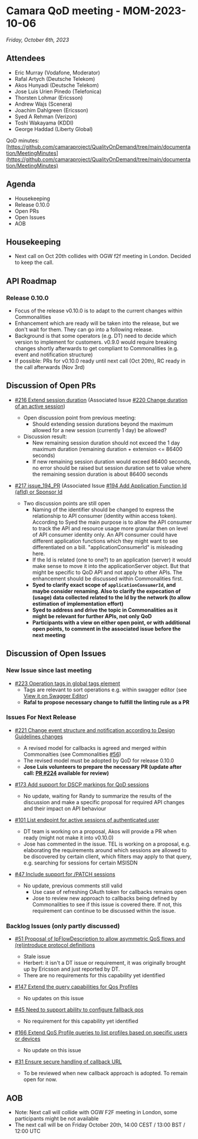 # Camara QoD meeting - MOM-2023-10-06

*Friday, October 6th, 2023*

## Attendees

* Eric Murray (Vodafone, Moderator)
* Rafal Artych (Deutsche Telekom)
* Akos Hunyadi (Deutsche Telekom)
* Jose Luis Urien Pinedo (Telefonica)
* Thorsten Lohmar (Ericsson)
* Andrew Wajs (Scenera)
* Joachim Dahlgreen (Ericsson)
* Syed A Rehman (Verizon)
* Toshi Wakayama (KDDI)
* George Haddad (Liberty Global)

QoD minutes: [https://github.com/camaraproject/QualityOnDemand/tree/main/documentation/MeetingMinutes](https://github.com/camaraproject/QualityOnDemand/tree/main/documentation/MeetingMinutes)

## Agenda

* Housekeeping
* Release 0.10.0
* Open PRs
* Open Issues
* AOB


## Housekeeping

* Next call on Oct 20th collides with OGW f2f meeting in London. Decided to keep the call.

## API Roadmap

### Release 0.10.0

* Focus of the release v0.10.0 is to adapt to the current changes within Commonalities
* Enhancement which are ready will be taken into the release, but we don't wait for them. They can go into a following release.
* Background is that some operators (e.g. DT) need to decide which version to implement for customers. v0.9.0 would require breaking changes shortly afterwards to get compliant to Commonalities (e.g. event and notification structure)
* If possible: PRs for v0.10.0 ready until next call (Oct 20th), RC ready in the call afterwards (Nov 3rd)

## Discussion of Open PRs

* [#216 Extend session duration](https://github.com/camaraproject/QualityOnDemand/pull/216) (Associated Issue [#220 Change duration of an active session](https://github.com/camaraproject/QualityOnDemand/issues/220))
  * Open discussion point from previous meeting:
    * Should extending session durations beyond the maximum allowed for a new session (currently 1 day) be allowed?
  * Discussion result:
    * New remaining session duration should not exceed the 1 day maximum duration (remaining duration + extension <= 86400 seconds)
    * If new remaining session duration would exceed 86400 seconds, no error should be raised but session duration set to value where the remaining session duration is about 86400 seconds
 
* [#217 issue_194_PR](https://github.com/camaraproject/QualityOnDemand/pull/217) (Associated Issue [#194 Add Application Function Id (afId) or Sponsor Id](https://github.com/camaraproject/QualityOnDemand/issues/194)
  * Two discussion points are still open
    * Naming of the identifier should be changed to express the relationship to API consumer (identity within access token). According to Syed the main purpose is to allow the API consumer to track the API and resource usage more granular then on level of API consumer identity only. An API consumer could have different application functions which they might want to see differentiated on a bill. "applicationConsumerId" is misleading here.
    * If the Id is related (one to one?) to an application (server) it would make sense to move it into the applicationServer object. But that might be specific to QoD API and not apply to other APIs. The enhancement should be discussed within Commonalities first.
    * **Syed to clarify exact scope of `applicationConsumerId`, and maybe consider renaming. Also to clarify the expecation of (usage) data collected related to the Id by the network (to allow estimation of implementation effort)**
    * **Syed to address and drive the topic in Commonalities as it might be relevant for further APIs, not only QoD**
    * **Participants with a view on either open point, or with additional open points, to comment in the associated issue before the next meeting**

## Discussion of Open Issues

### New Issue since last meeting

* [#223 Operation tags in global tags element](https://github.com/camaraproject/QualityOnDemand/issues/223)
  * Tags are relevant to sort operations e.g. within swagger editor (see [View it on Swagger Editor](https://editor.swagger.io/?url=https://raw.githubusercontent.com/camaraproject/QualityOnDemand/release-0.9.0/code/API_definitions/qod-api.yaml))
  * **Rafal to propose necessary change to fulfill the linting rule as a PR**

### Issues For Next Release

* [#221 Change event structure and notification according to Design Guidelines changes](https://github.com/camaraproject/QualityOnDemand/issues/221)
  * A revised model for callbacks is agreed and merged within Commonalties (see Commonalities [#56](https://github.com/camaraproject/Commonalities/pull/56))
  * The revised model must be adopted by QoD for release 0.10.0
  * **Jose Luis volunteers to prepare the necessary PR (update after call: [PR #224](https://github.com/camaraproject/QualityOnDemand/pull/224) available for review)**

* [#173 Add support for DSCP markings for QoD sessions](https://github.com/camaraproject/QualityOnDemand/issues/173)
  * No update, waiting for Randy to summarize the results of the discussion and make a specific proposal for required API changes and their impact on API behaviour
  
* [#101 List endpoint for active sessions of authenticated user](https://github.com/camaraproject/QualityOnDemand/issues/101)
  - DT team is working on a proposal, Akos will provide a PR when ready (might not make it into v0.10.0)
  - Jose has commented in the issue. TEL is working on a proposal, e.g. elaborating the requirements around which sessions are allowed to be discovered by certain client, which filters may apply to that query, e.g. searching for sessions for certain MSISDN
 
* [#47 Include support for /PATCH sessions](https://github.com/camaraproject/QualityOnDemand/issues/47)
  - No update, previous comments still valid
    - Use case of refreshing OAuth token for callbacks remains open
    - Jose to review new approach to callbacks being defined by Commonalities to see if this issue is covered there. If not, this requirement can continue to be discussed within the issue.


### Backlog Issues (only partly discussed)

* [#51 Proposal of IpFlowDescription to allow asymmetric QoS flows and (re)introduce protocol definitions](https://github.com/camaraproject/QualityOnDemand/issues/51)
  - Stale issue
  - Herbert: it isn't a DT issue or requirement, it was originally brought up by Ericsson and just reported by DT. 
  - There are no requirements for this capability yet identified

* [#147 Extend the query capabilities for Qos Profiles](https://github.com/camaraproject/QualityOnDemand/issues/147)
  - No updates on this issue

* [#45 Need to support ability to configure fallback qos](https://github.com/camaraproject/QualityOnDemand/issues/45)
  - No requirement for this capability yet identified

* [#166 Extend QoS Profile queries to list profiles based on specific users or devices](https://github.com/camaraproject/QualityOnDemand/issues/166)
  - No update on this issue 

* [#31 Ensure secure handling of callback URL](https://github.com/camaraproject/QualityOnDemand/issues/31)
  - To be reviewed when new callback approach is adopted. To remain open for now.



## AOB

* Note: Next call will collide with OGW F2F meeting in London, some participants might be not available
* The next call will be on Friday October 20th, 14:00 CEST / 13:00 BST / 12:00 UTC
